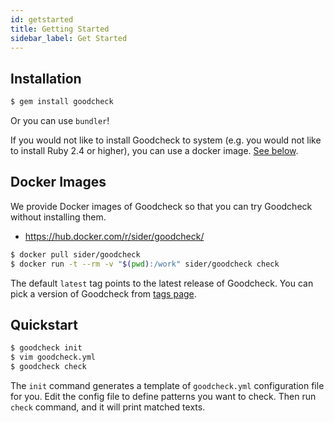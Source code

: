 ```yaml
---
id: getstarted
title: Getting Started
sidebar_label: Get Started
---
```


## Installation

```bash
$ gem install goodcheck
```

Or you can use `bundler`!

If you would not like to install Goodcheck to system (e.g. you would not like to install Ruby 2.4 or higher), you can use a docker image. [See below](#docker-images).

## Docker Images

We provide Docker images of Goodcheck so that you can try Goodcheck without installing them.

- https://hub.docker.com/r/sider/goodcheck/

```bash
$ docker pull sider/goodcheck
$ docker run -t --rm -v "$(pwd):/work" sider/goodcheck check
```

The default `latest` tag points to the latest release of Goodcheck.
You can pick a version of Goodcheck from [tags page](https://hub.docker.com/r/sider/goodcheck/tags).

## Quickstart

```bash
$ goodcheck init
$ vim goodcheck.yml
$ goodcheck check
```

The `init` command generates a template of `goodcheck.yml` configuration file for you.
Edit the config file to define patterns you want to check.
Then run `check` command, and it will print matched texts.





